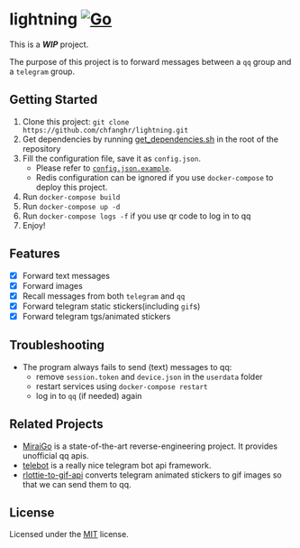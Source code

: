 # lightning [![Go](https://github.com/chfanghr/lightning/actions/workflows/go.yml/badge.svg)](https://github.com/chfanghr/lightning/actions/workflows/go.yml)

This is a ***WIP*** project.

The purpose of this project is to forward messages between a `qq` group and a `telegram` group.

## Getting Started

1. Clone this project: `git clone https://github.com/chfanghr/lightning.git`
2. Get dependencies by running [get_dependencies.sh](get_dependencies.sh) in the root of the repository
3. Fill the configuration file, save it as `config.json`.
    - Please refer to [`config.json.example`](config.json.example).
    - Redis configuration can be ignored if you use `docker-compose` to deploy this project.
4. Run `docker-compose build`
5. Run `docker-compose up -d`
6. Run `docker-compose logs -f` if you use qr code to log in to qq
7. Enjoy!

## Features

- [x] Forward text messages
- [x] Forward images
- [x] Recall messages from both `telegram` and `qq`
- [x] Forward telegram static stickers(including `gif`s)
- [x] Forward telegram tgs/animated stickers

## Troubleshooting

* The program always fails to send (text) messages to qq:
    - remove `session.token` and `device.json` in the `userdata` folder
    - restart services using `docker-compose restart`
    - log in to `qq` (if needed) again

## Related Projects

* [MiraiGo](https://github.com/Mrs4s/MiraiGo/) is a state-of-the-art reverse-engineering project. It provides unofficial
  qq apis.
* [telebot](https://github.com/tucnak/telebot) is a really nice telegram bot api framework.
* [rlottie-to-gif-api](https://github.com/chfanghr/rlottie-to-gif-api) converts telegram animated stickers to gif images
  so that we can send them to qq.

## License

Licensed under the [MIT](LICENSE) license.
